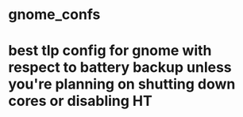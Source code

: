 # gnome_confs
# best tlp config for gnome with respect to battery backup unless you're planning on shutting down cores or disabling HT
